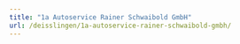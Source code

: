 ```yaml
---
title: "1a Autoservice Rainer Schwaibold GmbH"
url: /deisslingen/1a-autoservice-rainer-schwaibold-gmbh/
---
```

